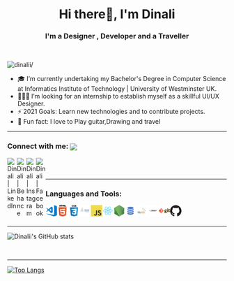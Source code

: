 
<h1 align="center">Hi there👋, I'm Dinali</h1>


<h3 align="center">I'm a Designer , Developer and a Traveller</h3>
</br>
<p align="left"> <img src=https://komarev.com/ghpvc/?username=Dinalii alt=dinalii/> </p>



- 🎓 I’m currently undertaking my Bachelor's Degree in Computer Science at Informatics Institute of Technology | University of Westminster UK.
- 👨🏼‍💻 I’m looking for an internship to establish myself as a skillful UI/UX Designer.
- ⚡ 2021 Goals: Learn new technologies and to contribute projects.
- 🌱 Fun fact: I love to Play guitar,Drawing and travel

---

### Connect with me: <img align="center" src="https://github.com/rajput2107/rajput2107/blob/master/Assets/Handshake.gif" height="33px" />

[<img align="left" alt="Dinali | LinkedIn" width="22px" src="https://cdn.jsdelivr.net/npm/simple-icons@v3/icons/linkedin.svg" />][linkedin]
[<img align="left" alt="Dinali | Behance" width="22px" src="https://cdn.jsdelivr.net/npm/simple-icons@v3/icons/behance.svg" />][behance]
[<img align="left" alt="Dinali | Instagram" width="22px" src="https://cdn.jsdelivr.net/npm/simple-icons@v3/icons/instagram.svg" />][instagram]
[<img align="left" alt="Dinali | Facebook" width="22px" src="https://cdn.jsdelivr.net/npm/simple-icons@v3/icons/facebook.svg" />][facebook]

<br />
<br />

---

### Languages and Tools:

<img align="left" alt="Visual Studio Code" width="26px" src="https://raw.githubusercontent.com/github/explore/80688e429a7d4ef2fca1e82350fe8e3517d3494d/topics/visual-studio-code/visual-studio-code.png" />
<img align="left" alt="HTML5" width="26px" src="https://raw.githubusercontent.com/github/explore/80688e429a7d4ef2fca1e82350fe8e3517d3494d/topics/html/html.png" />
<img align="left" alt="CSS3" width="26px" src="https://raw.githubusercontent.com/github/explore/80688e429a7d4ef2fca1e82350fe8e3517d3494d/topics/css/css.png" />
<img align="left" alt="Sass" width="26px" src="https://raw.githubusercontent.com/github/explore/80688e429a7d4ef2fca1e82350fe8e3517d3494d/topics/java/java.png" />
<img align="left" alt="JavaScript" width="26px" src="https://raw.githubusercontent.com/github/explore/80688e429a7d4ef2fca1e82350fe8e3517d3494d/topics/javascript/javascript.png" />
<img align="left" alt="React" width="26px" src="https://raw.githubusercontent.com/github/explore/80688e429a7d4ef2fca1e82350fe8e3517d3494d/topics/react/react.png" />
<img align="left" alt="Node.js" width="26px" src="https://raw.githubusercontent.com/github/explore/80688e429a7d4ef2fca1e82350fe8e3517d3494d/topics/nodejs/nodejs.png" />
<img align="left" alt="SQL" width="26px" src="https://raw.githubusercontent.com/github/explore/80688e429a7d4ef2fca1e82350fe8e3517d3494d/topics/sql/sql.png" />
<img align="left" alt="MySQL" width="26px" src="https://raw.githubusercontent.com/github/explore/80688e429a7d4ef2fca1e82350fe8e3517d3494d/topics/mysql/mysql.png" />
<img align="left" alt="JQuery" width="26px" src="https://raw.githubusercontent.com/github/explore/80688e429a7d4ef2fca1e82350fe8e3517d3494d/topics/jquery/jquery.png" />
<img align="left" alt="Git" width="26px" src="https://raw.githubusercontent.com/github/explore/80688e429a7d4ef2fca1e82350fe8e3517d3494d/topics/git/git.png" />
<img align="left" alt="GitHub" width="26px" src="https://raw.githubusercontent.com/github/explore/78df643247d429f6cc873026c0622819ad797942/topics/github/github.png" />

<br />
<br />

---

 ![Dinalii's GitHub stats](https://github-readme-stats.vercel.app/api?username=Dinalii&show_icons=true&theme=tokyonight)

<!--
[![Top Langs](https://github-readme-stats.vercel.app/api/top-langs/?username=Dinalii&layout=compact)](https://github.com/Dinalii/github-readme-stats)
-->

<!--dark, radical, merko, gruvbox, tokyonight, onedark, cobalt, synthwave, highcontrast, dracula-->

<br />

---

[![Top Langs](https://github-readme-stats.vercel.app/api/top-langs/?username=Dinalii&layout=compact)](https://github.com/Dinalii/github-readme-stats)




[instagram]: https://instagram.com/_d_i_x_x_i_e?igshid=1wm77udqrvs59
[linkedin]: https://www.linkedin.com/in/dinali-indeewari-9279311a5
[behance]: https://www.behance.net/dinalii
[facebook]: https://www.facebook.com/dinali.indeewari.3


